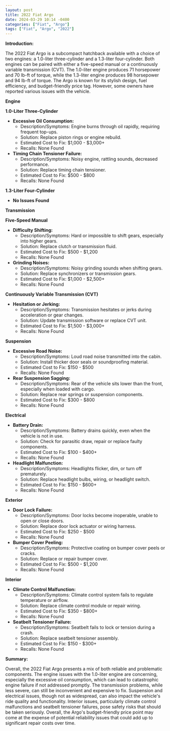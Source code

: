 ```yaml
---
layout: post
title: 2022 Fiat Argo
date: 2024-03-29 10:14 -0400
categories: ["Fiat", "Argo"]
tags: ["Fiat", "Argo", "2022"]
---
```

**Introduction:**

The 2022 Fiat Argo is a subcompact hatchback available with a choice of two engines: a 1.0-liter three-cylinder and a 1.3-liter four-cylinder. Both engines can be paired with either a five-speed manual or a continuously variable transmission (CVT). The 1.0-liter engine produces 71 horsepower and 70 lb-ft of torque, while the 1.3-liter engine produces 98 horsepower and 94 lb-ft of torque. The Argo is known for its stylish design, fuel efficiency, and budget-friendly price tag. However, some owners have reported various issues with the vehicle.

**Engine**

**1.0-Liter Three-Cylinder**

* **Excessive Oil Consumption:**
    * Description/Symptoms: Engine burns through oil rapidly, requiring frequent top-ups.
    * Solution: Replace piston rings or engine rebuild.
    * Estimated Cost to Fix: $1,000 - $3,000+
    * Recalls: None Found
* **Timing Chain Tensioner Failure:**
    * Description/Symptoms: Noisy engine, rattling sounds, decreased performance.
    * Solution: Replace timing chain tensioner.
    * Estimated Cost to Fix: $500 - $800
    * Recalls: None Found

**1.3-Liter Four-Cylinder**

* **No Issues Found**

**Transmission**

**Five-Speed Manual**

* **Difficulty Shifting:**
    * Description/Symptoms: Hard or impossible to shift gears, especially into higher gears.
    * Solution: Replace clutch or transmission fluid.
    * Estimated Cost to Fix: $500 - $1,200
    * Recalls: None Found
* **Grinding Noises:**
    * Description/Symptoms: Noisy grinding sounds when shifting gears.
    * Solution: Replace synchronizers or transmission gears.
    * Estimated Cost to Fix: $1,000 - $2,500+
    * Recalls: None Found

**Continuously Variable Transmission (CVT)**

* **Hesitation or Jerking:**
    * Description/Symptoms: Transmission hesitates or jerks during acceleration or gear changes.
    * Solution: Update transmission software or replace CVT unit.
    * Estimated Cost to Fix: $1,500 - $3,000+
    * Recalls: None Found

**Suspension**

* **Excessive Road Noise:**
    * Description/Symptoms: Loud road noise transmitted into the cabin.
    * Solution: Install thicker door seals or soundproofing material.
    * Estimated Cost to Fix: $150 - $500
    * Recalls: None Found
* **Rear Suspension Sagging:**
    * Description/Symptoms: Rear of the vehicle sits lower than the front, especially when loaded with cargo.
    * Solution: Replace rear springs or suspension components.
    * Estimated Cost to Fix: $300 - $800
    * Recalls: None Found

**Electrical**

* **Battery Drain:**
    * Description/Symptoms: Battery drains quickly, even when the vehicle is not in use.
    * Solution: Check for parasitic draw, repair or replace faulty components.
    * Estimated Cost to Fix: $100 - $400+
    * Recalls: None Found
* **Headlight Malfunction:**
    * Description/Symptoms: Headlights flicker, dim, or turn off prematurely.
    * Solution: Replace headlight bulbs, wiring, or headlight switch.
    * Estimated Cost to Fix: $150 - $600+
    * Recalls: None Found

**Exterior**

* **Door Lock Failure:**
    * Description/Symptoms: Door locks become inoperable, unable to open or close doors.
    * Solution: Replace door lock actuator or wiring harness.
    * Estimated Cost to Fix: $250 - $500
    * Recalls: None Found
* **Bumper Cover Peeling:**
    * Description/Symptoms: Protective coating on bumper cover peels or cracks.
    * Solution: Replace or repair bumper cover.
    * Estimated Cost to Fix: $500 - $1,200
    * Recalls: None Found

**Interior**

* **Climate Control Malfunction:**
    * Description/Symptoms: Climate control system fails to regulate temperature or airflow.
    * Solution: Replace climate control module or repair wiring.
    * Estimated Cost to Fix: $350 - $800+
    * Recalls: None Found
* **Seatbelt Tensioner Failure:**
    * Description/Symptoms: Seatbelt fails to lock or tension during a crash.
    * Solution: Replace seatbelt tensioner assembly.
    * Estimated Cost to Fix: $150 - $300+
    * Recalls: None Found

**Summary:**

Overall, the 2022 Fiat Argo presents a mix of both reliable and problematic components. The engine issues with the 1.0-liter engine are concerning, especially the excessive oil consumption, which can lead to catastrophic engine failure if not addressed promptly. The transmission problems, while less severe, can still be inconvenient and expensive to fix. Suspension and electrical issues, though not as widespread, can also impact the vehicle's ride quality and functionality. Interior issues, particularly climate control malfunctions and seatbelt tensioner failures, pose safety risks that should be taken seriously. Overall, the Argo's budget-friendly price point may come at the expense of potential reliability issues that could add up to significant repair costs over time.
